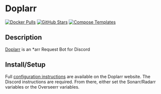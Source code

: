 # Doplarr

[![Docker Pulls](https://img.shields.io/docker/pulls/linuxserver/doplarr?style=flat-square&color=607D8B&label=docker%20pulls&logo=docker)](hhttps://hub.docker.com/r/linuxserver/doplarr)
[![GitHub Stars](https://img.shields.io/github/stars/linuxserver/docker-doplarr?style=flat-square&color=607D8B&label=github%20stars&logo=github)](https://github.com/linuxserver/docker-doplarr)
[![Compose Templates](https://img.shields.io/static/v1?style=flat-square&color=607D8B&label=compose&message=templates)](https://github.com/GhostWriters/DockSTARTer/tree/master/compose/.apps/doplarr)

## Description

[Doplarr](https://github.com/kiranshila/Doplarr) is an \*arr Request Bot for Discord

## Install/Setup

Full [configuration instructions](https://kiranshila.github.io/Doplarr/#/configuration) are available on the Doplarr website. The Discord instructions are required. From there, either set the Sonarr/Radarr variables or the Overseerr variables.
